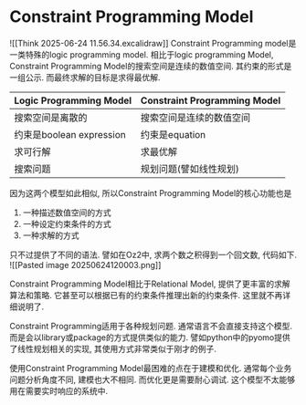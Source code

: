 # Constraint Programming Model

![[Think 2025-06-24 11.56.34.excalidraw]]
Constraint Programming model是一类特殊的logic programming model.
相比于logic programming Model, Constraint Programming Model的搜索空间是连续的数值空间. 其约束的形式是一组公示. 而最终求解的目标是求得最优解.

| Logic Programming Model | Constraint Programming Model |
| ----------------------- | ---------------------------- |
| 搜索空间是离散的                | 搜索空间是连续的数值空间                 |
| 约束是boolean expression   | 约束是equation                  |
| 求可行解                    | 求最优解                         |
| 搜索问题                    | 规划问题(譬如线性规划)                 |

因为这两个模型如此相似, 所以Constraint Programming Model的核心功能也是

1. 一种描述数值空间的方式
2. 一种设定约束条件的方式
3. 一种求解的方式

只不过提供了不同的语法. 譬如在Oz2中, 求两个数之积得到一个回文数, 代码如下.
![[Pasted image 20250624120003.png]]

Constraint Programming Model相比于Relational Model, 提供了更丰富的求解算法和策略. 它甚至可以根据已有的约束条件推理出新的约束条件. 这里就不再详细说明了.

Constraint Programming适用于各种规划问题. 通常语言不会直接支持这个模型. 而是会以library或package的方式提供类似的能力. 譬如python中的pyomo提供了线性规划相关的实现, 其使用方式非常类似于刚才的例子.

使用Constraint Programming Model最困难的点在于建模和优化. 通常每个业务问题分析角度不同, 建模也大不相同. 而优化更是需要耐心调试. 这个模型不太能够用在需要实时响应的系统中.
